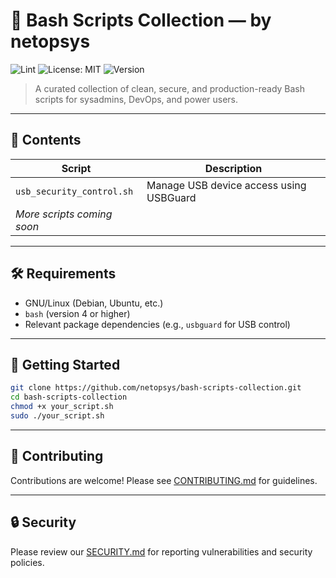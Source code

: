 # 🧰 Bash Scripts Collection — by netopsys

![Lint](https://github.com/netopsys/bash-scripts-collection/actions/workflows/lint.yml/badge.svg?style=flat-square&logoColor=white)
![License: MIT](https://img.shields.io/badge/License-MIT-blue.svg?style=flat-square&logo=opensourceinitiative&logoColor=white)
![Version](https://img.shields.io/badge/version-0.6.0-blue.svg?style=flat-square&logoColor=white)

> A curated collection of clean, secure, and production-ready Bash scripts for sysadmins, DevOps, and power users.

---

## 📁 Contents

| Script                      | Description                                   |
|-----------------------------|-----------------------------------------------|
| `usb_security_control.sh`   | Manage USB device access using USBGuard       |
| _More scripts coming soon_  |                                               |

---

## 🛠️ Requirements

- GNU/Linux (Debian, Ubuntu, etc.)
- `bash` (version 4 or higher)
- Relevant package dependencies (e.g., `usbguard` for USB control)

---

## 🚀 Getting Started

```bash
git clone https://github.com/netopsys/bash-scripts-collection.git
cd bash-scripts-collection
chmod +x your_script.sh
sudo ./your_script.sh
```

---

## 🤝 Contributing

Contributions are welcome! Please see [CONTRIBUTING.md](https://github.com/netopsys/bash-scripts-collection/blob/main/CONTRIBUTING.md) for guidelines.

---

## 🔒 Security

Please review our [SECURITY.md](https://github.com/netopsys/bash-scripts-collection/blob/main/SECURITY.md) for reporting vulnerabilities and security policies.